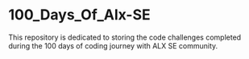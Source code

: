 # 100_Days_Of_Alx-SE
This repository is dedicated to storing the code challenges completed during the 100 days of coding journey with ALX SE community.
